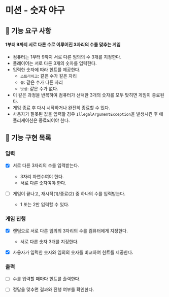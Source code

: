 # 미션 - 숫자 야구

## 🚀 기능 요구 사항

#### 1부터 9까지 서로 다른 수로 이루어진 3자리의 수를 맞추는 게임

- 컴퓨터는 1부터 9까지 서로 다른 임의의 수 3개를 지정한다.
- 플레이어는 서로 다른 3개의 숫자를 입력한다.
- 입력한 숫자에 따라 힌트를 제공한다.
  - `스트라이크`: 같은 수가 같은 자리 
  - `볼`: 같은 수가 다른 자리
  - `낫싱`: 같은 수가 없다.
- 이 같은 과정을 반복하여 컴퓨터가 선택한 3개의 숫자를 모두 맞히면 게임이 종료된다.
- 게임 종료 후 다시 시작하거나 완전히 종료할 수 있다.
- 사용자가 잘못된 값을 입력할 경우 `IllegalArgumentException`을 발생시킨 후 애플리케이션은 종료되어야 한다.

## 🎯 기능 구현 목록

### 입력

- [x] 서로 다른 3자리의 수를 입력받는다.
  - 3자리 자연수여야 한다.
  - 서로 다른 숫자여야 한다.

- [ ] 게임이 끝나고, 재시작(1)/종료(2) 중 하나의 수를 입력받는다. 
  - 1 또는 2만 입력할 수 있다.

### 게임 진행

- [x] 랜덤으로 서로 다른 임의의 3자리의 수를 컴퓨터에게 지정한다.
  - 서로 다른 숫자 3개를 지정한다.

- [x] 사용자가 입력한 숫자와 임의의 숫자를 비교하여 힌트를 제공한다.

### 출력

- [ ] 수를 입력할 때마다 힌트를 출력한다.

- [ ] 정답을 맞추면 결과와 진행 여부를 확인한다. 
